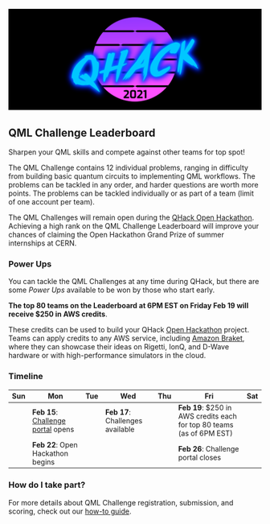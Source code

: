 ![image](img/qhack-banner.png)

## QML Challenge Leaderboard

Sharpen your QML skills and compete against other teams for top spot! 

The QML Challenge contains 12 individual problems, ranging in difficulty from building basic 
quantum circuits to implementing QML workflows. The problems can be tackled in any order, 
and harder questions are worth more points. The problems can be tackled individually or 
as part of a team (limit of one account per team).

The QML Challenges will remain open during the [QHack Open Hackathon](Open_Hackathon.md). Achieving a high rank on 
the QML Challenge Leaderboard will improve your chances of claiming the Open Hackathon Grand Prize of summer internships
at CERN.

### Power Ups

You can tackle the QML Challenges at any time during QHack, but there are some *Power Ups* available
to be won by those who start early. 

**The top 80 teams on the Leaderboard at 6PM EST on Friday Feb 19 will receive $250 in AWS credits**. 

These credits can be used to build your QHack [Open Hackathon](Open_Hackathon.md) project. Teams can apply credits to any AWS service, 
including [Amazon Braket](https://aws.amazon.com/braket/), where they can showcase their ideas on Rigetti, IonQ, and D-Wave 
hardware or with high-performance simulators in the cloud.

### Timeline

| Sun | Mon | Tue | Wed | Thu | Fri  | Sat |
|---|---|---|---|---|---|---|
|   | **Feb 15**: [Challenge portal](https://challenge.qhack.ai) opens  |   | **Feb 17**: Challenges available |   | **Feb 19**: $250 in AWS credits each for top 80 teams (as of 6PM EST) |   |
|   | **Feb 22**: Open Hackathon begins |   |   |   | **Feb 26**: Challenge portal closes |  |

### How do I take part?

For more details about QML Challenge registration, submission, and scoring, check out our [how-to guide](https://github.com/XanaduAI/QHack/blob/main/QML_Challenges/README.md).
